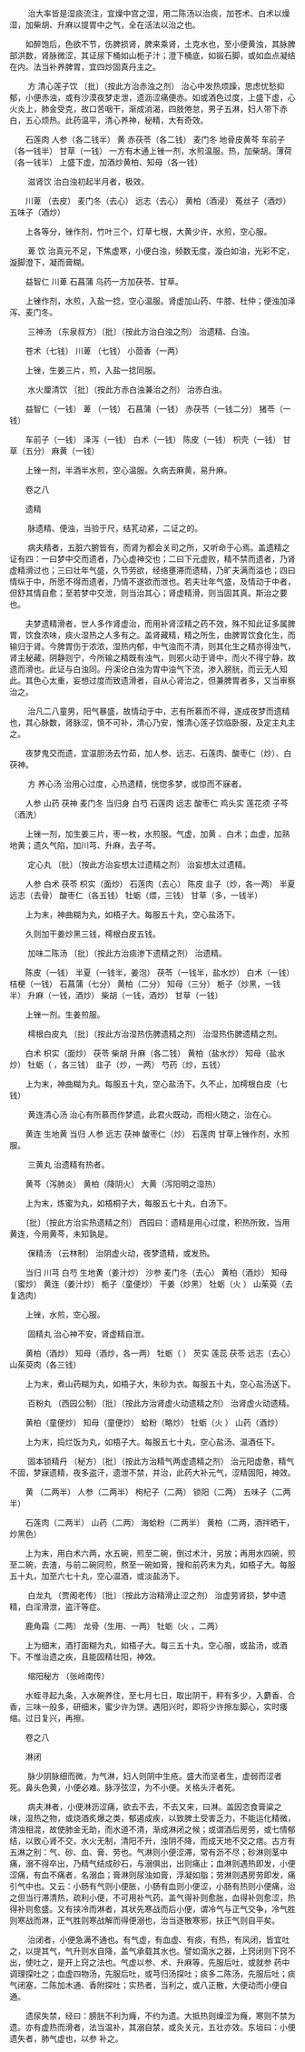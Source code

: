 <!-- { "loadSidebar": true } -->
　　 治大率皆是湿痰流注，宜燥中宫之湿，用二陈汤以治痰，加苍术、白术以燥湿，加柴胡、升麻以提胃中之气，全在活法以治之也。

　　如醉饱后，色欲不节，伤脾损肾，脾来乘肾，土克水也，至小便黄浊，其脉脾部洪数，肾脉微涩，其证尿下桶如山栀子汁；澄下桶底，如锻石脚，或如血点凝结在内。法当补养脾胃，宜四炒固真丹主之。

　　 方 清心莲子饮 〔批〕（按此方治赤浊之剂） 治心中发热烦躁，思虑忧愁抑郁，小便赤浊，或有沙漠夜梦走泄，遗沥涩痛便赤。如或酒色过度，上盛下虚，心火炎上，肺金受克，故口苦咽干，渐成消渴，四肢倦怠，男子五淋，妇人带下赤白，五心烦热。此药温平，清心养神，秘精，大有奇效。

　　石莲肉 人参（各二钱半） 黄 赤茯苓（各二钱） 麦门冬 地骨皮黄芩 车前子（各一钱半） 甘草（一钱） 一方有木通上锉一剂，水煎温服。热，加柴胡。薄荷（各一钱半） 上盛下虚，加酒炒黄柏、知母（各一钱）

　　 滋肾饮  治白浊初起半月者，极效。

　　川萆 （去皮） 麦门冬（去心） 远志（去心） 黄柏（酒浸） 菟丝子（酒炒） 五味子（酒炒）

　　上各等分，锉作剂，竹叶三个，灯草七根，大黄少许，水煎，空心服。

　　 萆 饮  治真元不足，下焦虚寒，小便白浊，频数无度，漩白如油，光彩不定，漩脚澄下，凝而膏糊。

　　益智仁 川萆 石菖蒲 乌药一方加茯苓、甘草。

　　上锉作剂，水煎，入盐一捻，空心温服。肾虚加山药、牛膝、杜仲；便浊加泽泻、麦门冬。

　　 三神汤 （东泉叔方）〔批〕（按此方治白浊之剂） 治遗精、白浊。

　　苍术（七钱） 川萆 （七钱） 小茴香（一两）

　　上锉，生姜三片，煎，入盐一捻同服。

　　 水火厘清饮 〔批〕（按此方赤白浊兼治之剂） 治赤白浊。

　　益智仁（一钱） 萆 （一钱） 石菖蒲（一钱） 赤茯苓（一钱二分） 猪苓（一钱）

　　车前子（一钱） 泽泻（一钱） 白术（一钱） 陈皮（一钱） 枳壳（一钱） 甘草（五分） 麻黄（一钱）

　　上锉一剂，半酒半水煎，空心温服。久病去麻黄，易升麻。

　　卷之八

　　遗精

　　 脉遗精、便浊，当验于尺，结芤动紧，二证之的。

　　 病夫精者，五脏六腑皆有，而肾为都会关司之所，又听命于心焉。盖遗精之证有四：一曰梦中交而遗者，乃心虚神交也；二曰下元虚败，精不禁而遗者，乃肾虚精滑过也；三曰壮年气盛，久节劳欲，经络壅滞而遗精，乃旷夫满而溢也；四曰情纵于中，所愿不得而遗者，乃情不遂欲而泄也。若夫壮年气盛，及情动于中者，但舒其情自愈；至若梦中交泄，则当治其心；肾虚精滑，则当固其真。斯治之要也。

　　夫梦遗精滑者，世人多作肾虚治，而用补肾涩精之药不效，殊不知此证多属脾胃，饮食浓味，痰火湿热之人多有之。盖肾藏精，精之所生，由脾胃饮食化生，而输归于肾。今脾胃伤于浓浓，湿热内郁，中气浊而不清，则其化生之精亦得浊气，肾主秘藏，阴静则宁，今所输之精既有浊气，则邪火动于肾中，而火不得宁静，故遗而滑也。此证与白浊同。丹溪论白浊为胃中浊气下流，渗入膀胱，而云无人知此。其色心太重，妄想过度而致遗滑者，自从心肾治之，但兼脾胃者多，又当审察治之。

　　 治凡二八童男，阳气暴盛，故情动于中，志有所慕而不得，遂成夜梦而遗精也，其心脉数，肾脉涩，慎不可补，清心乃安，惟清心莲子饮临卧服，及定主丸主之。

　　夜梦鬼交而遗，宜温胆汤去竹茹，加人参、远志、石莲肉、酸枣仁（炒）、白茯神。

　　 方 养心汤  治用心过度，心热遗精，恍惚多梦，或惊而不寐者。

　　人参 山药 茯神 麦门冬 当归身 白芍 石莲肉 远志 酸枣仁 鸡头实 莲花须 子芩（酒洗）

　　上锉一剂，加生姜三片，枣一枚，水煎服。气虚，加黄 、白术；血虚，加熟地黄；遗久气陷，加川芎、升麻，去子芩。

　　 定心丸 〔批〕（按此方治妄想太过遗精之剂） 治妄想太过遗精。

　　人参 白术 茯苓 枳实（面炒） 石莲肉（去心） 陈皮 韭子（炒，各一两） 半夏 远志（去骨） 酸枣仁（各五钱） 牡蛎（煨，三钱） 甘草（多，一钱半）

　　上为末，神曲糊为丸，如梧子大。每服五十丸，空心盐汤下。

　　久则加干姜炒黑三钱，樗根白皮五钱。

　　 加味二陈汤 〔批〕（按此方治痰渗下遗精之剂） 治遗精。

　　陈皮（一钱） 半夏（一钱半，姜泡） 茯苓（一钱半，盐水炒） 白术（一钱） 桔梗（一钱） 石菖蒲（七分） 黄柏（二分） 知母（三分） 栀子（炒黑，一钱半） 升麻（一钱，酒炒） 柴胡（一钱，酒炒） 甘草（一钱）

　　上锉一剂。生姜煎服。

　　 樗根白皮丸 〔批〕（按此方治湿热伤脾遗精之剂） 治湿热伤脾遗精之剂。

　　白术 枳实（面炒） 茯苓 柴胡 升麻（各二钱） 黄柏（盐水炒） 知母（盐水炒） 牡蛎（ ，各三钱） 韭子（炒，一两） 芍药（炒，五钱）

　　上为末，神曲糊为丸。每服五十丸，空心盐汤下。久不止，加樗根白皮（七钱）

　　 黄连清心汤  治心有所慕而作梦遗，此君火既动，而相火随之，治在心。

　　黄连 生地黄 当归 人参 远志 茯神 酸枣仁（炒） 石莲肉 甘草上锉作剂，水煎服。

　　 三黄丸  治遗精有热者。

　　黄芩（泻肺炎） 黄柏（降阴火） 大黄（泻阳明之湿热）

　　上为末，炼蜜为丸，如梧桐子大，每服五七十丸，白汤下。

　　〔批〕（按此方治实热遗精之剂） 西园曰：遗精是用心过度，积热所致，当用黄连，今用黄芩，未知孰是。

　　 保精汤 （云林制） 治阴虚火动，夜梦遗精，或发热。

　　当归 川芎 白芍 生地黄（姜汁炒） 沙参 麦门冬（去心） 黄柏（酒炒） 知母（蜜炒） 黄连（姜汁炒） 栀子（童便炒） 干姜（炒黑） 牡蛎（火 ） 山茱萸（去复选肉）

　　上锉，水煎，空心服。

　　 固精丸  治心神不安，肾虚精自泄。

　　黄柏（酒炒） 知母（酒炒，各一两） 牡蛎（ ） 芡实 莲蕊 茯苓 远志（去心） 山茱萸肉（各三钱）

　　上为末，煮山药糊为丸，如梧子大，朱砂为衣。每服五十丸，空心盐汤送下。

　　 百粉丸 （西园公制）〔批〕（按此方治肾虚火动遗精之剂） 治肾虚火动遗精。

　　黄柏（童便炒） 知母（童便炒） 蛤粉（略炒） 牡蛎（火 ） 山药（酒炒）

　　上为末，捣烂饭为丸，如梧子大。每服五七十丸，空心盐汤、温酒任下。

　　 固本锁精丹 （秘方）〔批〕（按此方治精气两虚遗精之剂） 治元阳虚惫，精气不固，梦寐遗精，夜多盗汗，遗泄不禁，并治，此药大补元气，涩精固阳，神效。

　　黄 （二两半） 人参（二两半） 枸杞子（二两） 锁阳（二两） 五味子（二两半）

　　石莲肉（二两半） 山药（二两） 海蛤粉（二两半） 黄柏（二两，酒拌晒干，炒黑色）

　　上为末，用白术六两，水五碗，煎至二碗，倒过术汁，另放；再用水四碗，煎至二碗，去渣，与前二碗同煎，熬至一碗如膏，搜和前药末为丸，如梧子大。每服五十丸，加至六七十丸，空心温酒，或淡盐汤下。

　　 白龙丸 （贾阁老传）〔批〕（按此方治精滑止涩之剂） 治虚劳肾损，梦中遗精，白淫滑泄，盗汗等症。

　　鹿角霜（二两） 龙骨（生用、一两） 牡蛎（火 ，二两）

　　上为细末，酒打面糊为丸，如梧子大。每三五十丸，空心服，或盐汤，或酒下。不惟治遗之疾，且能固精壮阳，神效。

　　 缩阳秘方 （张岭南传）

　　水蛭寻起九条，入水碗养住，至七月七日，取出阴干，秤有多少，入麝香、合香，三味一般多，研细末，蜜少许为饼。遇阳兴时，即将少许擦左脚心，实时痿缩。过日复兴，再擦。

　　卷之八

　　淋闭

　　 脉少阴脉细而微，为气淋，妇人则阴中生疮。盛大而坚者生，虚弱而涩者死。鼻头色黄，小便必难。脉浮弦涩，为不小便。关格头汗者死。

　　 病夫淋者，小便淋沥涩痛，欲去不去，不去又来，曰淋。盖因恣食膏粱之味，湿热之物，或烧酒炙爆之类，郁遏成疾，以致脾土受害乏力，不能运化精微，清浊相混，故使肺金无助，而水道不清，渐成淋闭之候；或谓酒后房劳，或七情郁结，以致心肾不交，水火无制，清阳不升，浊阴不降，而成天地不交之痞。古方有五淋之别：气、砂、血、膏、劳也。气淋则小便涩滞，常有沥不尽；砂淋则茎中痛，溺不得卒出，乃精气结成砂石，与溺俱出，出则痛止；血淋则遇热即发，小便涩痛，有血不痛者，名溺血；膏淋则尿浊如膏，浮凝如脂；劳淋则遇房劳即发，痛引气中也。又云：小肠有气则小便胀，小肠有血则小便涩，小肠有热则小便痛，治之但当行滞清热，疏利小便，不可用补气药。盖气得补则愈胀，血得补则愈涩，热得补则愈盛。又有挟冷而淋者，其状先寒战而后小便，谓冷气与正气交争，冷气胜则寒战而淋，正气胜则寒战解而得便溺也，治当逐散寒邪，扶正气则自平矣。

　　 治闭者，小便急满不通也。有气虚，有血虚、有痰，有热，有风闭，皆宜吐之，以提其气，气升则水自降，盖气承载其水也。譬如滴水之器，上窍闭则下窍不出，使吐之，是开上窍之法也。气虚以参、术、升麻等，先服后吐，或就参 药中调理探吐之；血虚四物汤，先服后吐，或芎归汤探吐；痰多二陈汤，先服后吐；痰气闭塞，二陈加木通、香附探吐；实热者，当利之，或八正散，大便动而小便自通。

　　遗尿失禁，经曰：膀胱不利为癃，不约为遗。大抵热则燥涩为癃，寒则不禁为遗。亦有虚热而滑者，法当温补，其溺自禁，或灸关元，五壮亦效。东垣曰：小便遗失者，肺气虚也，以参 补之。

